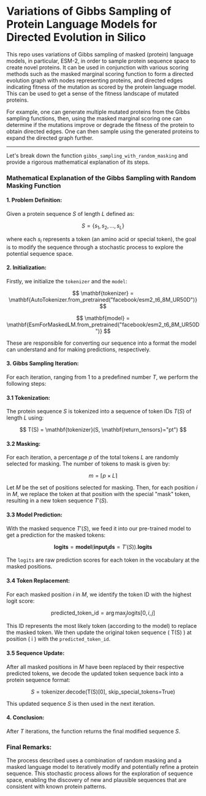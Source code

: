 # Variations of Gibbs Sampling of Protein Language Models for Directed Evolution in Silico

This repo uses variations of Gibbs sampling of masked (protein) language models, in particular, ESM-2, in order to sample protein sequence space 
to create novel proteins. It can be used in conjunction with various scoring methods such as the masked marginal scoring function to form a directed 
evolution graph with nodes representing proteins, and directed edges indicating fitness of the mutation as scored by the protein language model. 
This can be used to get a sense of the fitness landscape of mutated proteins. 

For example, one can generate multiple mutated proteins from the Gibbs sampling functions, then, using the masked marginal scoring one can determine 
if the mutations improve or degrade the fitness of the protein to obtain directed edges. One can then sample using the generated proteins to expand 
the directed graph further. 

---

Let's break down the function `gibbs_sampling_with_random_masking` and provide a rigorous mathematical explanation of its steps.

### Mathematical Explanation of the Gibbs Sampling with Random Masking Function

#### 1. Problem Definition:

Given a protein sequence $S$ of length $L$ defined as:

$$
S = \{s_1, s_2, ..., s_L\}
$$

where each $s_i$ represents a token (an amino acid or special token), the goal is to modify the sequence through a stochastic process to explore the potential sequence space.

#### 2. Initialization:

Firstly, we initialize the `tokenizer` and the `model`:

$$
\mathbf{tokenizer} = \mathbf{AutoTokenizer.from_pretrained("facebook/esm2_t6_8M_UR50D")}
$$

$$
\mathbf{model} = \mathbf{EsmForMaskedLM.from_pretrained("facebook/esm2_t6_8M_UR50D")}
$$

These are responsible for converting our sequence into a format the model can understand and for making predictions, respectively.

#### 3. Gibbs Sampling Iteration:

For each iteration, ranging from 1 to a predefined number $T$, we perform the following steps:

#### 3.1 Tokenization:

The protein sequence $S$ is tokenized into a sequence of token IDs $T(S)$ of length $L$ using:

$$
T(S) = \mathbf{tokenizer}(S, \mathbf{return_tensors}="pt")
$$

#### 3.2 Masking:

For each iteration, a percentage $p$ of the total tokens $L$ are randomly selected for masking. The number of tokens to mask is given by:

$$
m = \lceil p \times L \rceil
$$

Let $M$ be the set of positions selected for masking. Then, for each position $i$ in $M$, we replace the token at that position with the special "mask" token, resulting in a new token sequence $T'(S)$.

#### 3.3 Model Prediction:

With the masked sequence $T'(S)$, we feed it into our pre-trained model to get a prediction for the masked tokens:

$$
\mathbf{logits} = \mathbf{model}(\mathbf{input_ids} = T'(S)).\mathbf{logits}
$$

The `logits` are raw prediction scores for each token in the vocabulary at the masked positions.

#### 3.4 Token Replacement:

For each masked position $i$ in $M$, we identify the token ID with the highest logit score:

$$
\text{predicted\_token\_id} = \arg\max_{j} \text{logits}[0, i, j]
$$

This ID represents the most likely token (according to the model) to replace the masked token. We then update the original token sequence \( T(S) \) at position \( i \) with the `predicted_token_id`.

#### 3.5 Sequence Update:

After all masked positions in $M$ have been replaced by their respective predicted tokens, we decode the updated token sequence back into a protein sequence format:

$$
S = \text{tokenizer.decode(T(S)[0], skip\_ special\_ tokens=True)}
$$

This updated sequence $S$ is then used in the next iteration.

#### 4. Conclusion:

After $T$ iterations, the function returns the final modified sequence $S$.

### Final Remarks:

The process described uses a combination of random masking and a masked language model to iteratively modify and potentially refine a protein sequence. This stochastic process allows for the exploration of sequence space, enabling the discovery of new and plausible sequences that are consistent with known protein patterns.
